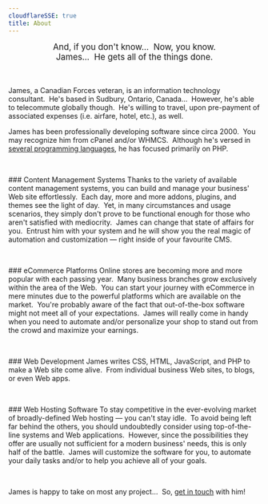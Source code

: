 ```yaml
---
cloudflareSSE: true
title: About
---
```


<div style="text-align: center;">
  <span style="font-size: larger;">
    And, if you don't know&hellip;&nbsp; Now, you know.<br />
    James&hellip;&nbsp; He gets all of the things done.
  </span><br />
  &nbsp;<br />
  &nbsp;
</div>

James, a Canadian Forces veteran, is an information technology consultant.&nbsp; He's based in Sudbury, Ontario, Canada&hellip;&nbsp; However, he's able to
telecommute globally though.&nbsp; He's willing to travel, upon pre-payment of associated expenses (i.e. airfare, hotel, etc.), as well.

James has been professionally developing software since circa 2000.&nbsp; You may recognize him from cPanel and/or WHMCS.&nbsp; Although he's versed in
<a href="{{ site.url }}/resume#languages" rel="me" title="">several programming languages</a>, he has focused primarily on PHP.

<p>&nbsp;</p>
### Content Management Systems
Thanks to the variety of available content management systems, you can build and manage your business' Web site effortlessly.&nbsp; Each day, more and more
addons, plugins, and themes see the light of day.&nbsp; Yet, in many circumstances and usage scenarios, they simply don't prove to be functional enough for
those who aren't satisfied with mediocrity.&nbsp; James can change that state of affairs for you.&nbsp; Entrust him with your system and he will show you
the real magic of automation and customization &#8212; right inside of your favourite CMS.

<p>&nbsp;</p>
### eCommerce Platforms
Online stores are becoming more and more popular with each passing year.&nbsp; Many business branches grow exclusively within the area of the Web.&nbsp; You
can start your journey with eCommerce in mere minutes due to the powerful platforms which are available on the market.&nbsp; You're probably aware of the
fact that out-of-the-box software might not meet all of your expectations.&nbsp; James will really come in handy when you need to automate and/or
personalize your shop to stand out from the crowd and maximize your earnings.

<p>&nbsp;</p>
### Web Development
James writes CSS, HTML, JavaScript, and PHP to make a Web site come alive.&nbsp; From individual business Web sites, to blogs, or even Web apps.

<p>&nbsp;</p>
### Web Hosting Software
To stay competitive in the ever-evolving market of broadly-defined Web hosting &#8212; you can't stay idle.&nbsp; To avoid being left far behind the others,
you should undoubtedly consider using top-of-the-line systems and Web applications.&nbsp; However, since the possibilities they offer are usually not
sufficient for a modern business' needs, this is only half of the battle.&nbsp; James will customize the software for you, to automate your daily tasks
and/or to help you achieve all of your goals.

<p>&nbsp;</p>
James is happy to take on most any project&hellip;&nbsp; So, <a href="{{ site.url }}/contact" rel="me" title="">get in touch</a> with him!
